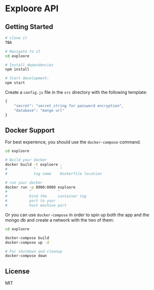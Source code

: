 Exploore API
==================================


Getting Started
---------------

```sh
# clone it
TBA

# Navigate to it
cd exploore

# Install dependencies
npm install

# Start development:
npm start
```

Create a `config.js` file in the `src` directory with the following template:

```javascript
{
    "secret": "secret_string for password encryption",
    "database": "mongo url"
}
```


Docker Support
------

For best experience, you should use the `docker-compose` command.

```sh
cd exploore

# Build your docker
docker build -t exploore .
#            ^           ^
#            tag name    Dockerfile location

# run your docker
docker run -p 8080:8080 exploore
#          ^            ^
#          bind the     container tag
#          port to your
#          host machine port

```

Or you can use `docker-compose` in order to spin up both the app and the mongo db and create a network with the two of them:

```sh
cd exploore

docker-compose build
docker-compose up -d

# For shutdown and cleanup
docker-compose down

```

License
-------

MIT
